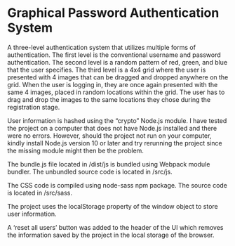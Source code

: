 # Graphical Password Authentication System
A three-level authentication system that utilizes multiple forms of authentication. ​The first level is the conventional username and password authentication. The second level is a random pattern of red, green, and blue that the user specifies. The third level is a 4x4 grid where the user is presented with 4 images that can be dragged and dropped anywhere on the grid. When the user is logging in, they are once again presented with the same 4 images, placed in random locations within the grid. The user has to drag and drop the images to the same locations they chose during the registration stage.


User information is hashed using the “crypto” Node.js module. I have tested the project on a computer that does not have Node.js installed and there were no errors. However, should the project not run on your computer, kindly install Node.js version 10 or later and try rerunning the project since the missing module might then be the problem.

The bundle.js file located in /dist/js is bundled using Webpack module bundler. The unbundled source code is located in /src/js.

The CSS code is compiled using node-sass npm package. The source code is located in /src/sass.

The project uses the localStorage property of the window object to store user information.

A ‘reset all users’ button was added to the header of the UI which removes the information saved by the project in the local storage of the browser.
